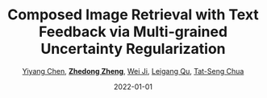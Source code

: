 ---
title: "Composed Image Retrieval with Text Feedback via Multi-grained Uncertainty Regularization"
collection: publications
permalink: /publication/Composed2022
date: 2022-01-01
doi: 
keywords:
venue: 'arXiv:2211.07394'
code: 'https://github.com/Monoxide-Chen/uncertainty_retrieval'
author: '<a href="https://zdzheng.xyz/authors/Yiyang-Chen" class="author">Yiyang Chen</a>, <strong><a href="https://zdzheng.xyz/authors/Zhedong-Zheng" class="author">Zhedong Zheng</a></strong>, <a href="https://zdzheng.xyz/authors/Wei-Ji" class="author">Wei Ji</a>, <a href="https://zdzheng.xyz/authors/Leigang-Qu" class="author">Leigang Qu</a>, <a href="https://zdzheng.xyz/authors/Tat-Seng-Chua" class="author">Tat-Seng Chua</a>'
citation: ' Yiyang Chen,  Zhedong Zheng,  Wei Ji,  Leigang Qu,  Tat-Seng Chua, &quot;Composed Image Retrieval with Text Feedback via Multi-grained Uncertainty Regularization.&quot; arXiv:2211.07394, 2022.'
pub_year: '2022'
bib: >
    @article{chen2022composed,  
    author = "Chen, Yiyang and Zheng, Zhedong and Ji, Wei and Qu, Leigang and Chua, Tat-Seng",  
    title = "Composed Image Retrieval with Text Feedback via Multi-grained Uncertainty Regularization",  
    journal = "arXiv:2211.07394",  
    code = "https://github.com/Monoxide-Chen/uncertainty\_retrieval",  
    year = "2022"
    }

---